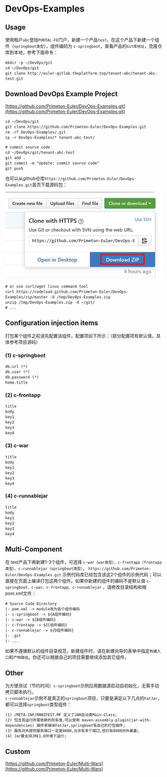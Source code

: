 # DevOps-Examples
  
  
## Usage  
  
使用租户`abc`登陆`PORTAL-FE`门户，新建一个产品`test`，在这个产品下新建一个组件（`springboot类型`），组件编码为 `c-springboot`，查看产品的`Git库地址`，克隆仓库到本地，参考下面命令：  
  
`mkdir -p ~/DevOps/git`  
`cd ~/DevOps/git`  
`git clone http://euler-gitlab.theplatform.top/tenant-abc/tenant-abc-test.git `  
  
## Download DevOps Example Project

[https://github.com/Primeton-Euler/DevOps-Examples.git](https://github.com/Primeton-Euler/DevOps-Examples.git)  
  
`cd ~/DevOps/git`  
`git clone https://github.com/Primeton-Euler/DevOps-Examples.git`  
`rm -rf DevOps-Examples/.git`  
`cp -r DevOps-Examples/* tenant-abc-test/`  
  
`# commit source code`  
`cd ~/DevOps/git/tenant-abc-test`  
`git add .`  
`git commit -m "Update: commit source code"`  
`git push`  
  
也可以从github仓库`https://github.com/Primeton-Euler/DevOps-Examples.git`首页下载源码包：  
  
  
<img src="README/source.png" />  
  
  
`# or use curl/wget linux command tool`  
`curl https://codeload.github.com/Primeton-Euler/DevOps-Examples/zip/master -O /tmp/DevOps-Examples.zip`  
`unzip /tmp/DevOps-Examples.zip -d ~/git/`  
`# ...`  
  
  
## Configuration injection items  
  
打包某个组件之前请先配置该组件，配置项如下所示：（部分配置项有默认值，具体参考项目源码）  
  
### (1) c-springboot  
  
`db.url (*)`  
`db.user (*)`  
`db.password (*)`  
`home.title`  
  
### (2) c-frontapp  
  
`title`  
`body`  
`key1`  
`key2`  
`key3`  
`key4`  
  
### (3) c-war  
  
`title`  
`body`  
`key1`  
`key2`  
`key3`  
`key4`  
  
### (4) c-runnablejar  
  
`title`  
`body`  
`key1`  
`key2`  
`key3`  
`key4`  
  
  
## Multi-Component
  
在 test产品下再新建1-3个组件，可选择 `c-war（war类型）、c-frontapp（frontapp类型）、c-runnablejar（springboot类型）`， `https://github.com/Primeton-Euler/DevOps-Examples.git` 示例代码库已经包含该这2个组件的示例代码；可以直接在页面上编译打包这两个组件。如果你新建的组件的编码不是默认值  `c-springboot、c-war、c-frontapp、c-runnablejar` ，请修改目录结构和根pom.xml文件：  
  
`# Source Code Directory`  
`|- pom.xml -> module改为各个组件编码`  
`|- c-springboot -> ${A组件编码}`  
`|- c-war -> ${B组件编码}`  
`|- c-frontapp -> ${C组件编码}`  
`|- c-runnablejar -> ${D组件编码}`  
`|- .git`  
`|- ...`  
  
如果不遵循默认的组件目录规范，新建组件时，请在新建向导的表单中指定`构建入口`和`产物路径`。你还可以根据自己的项目需要继续添加其它组件。  
  
  
## Other  
  
为方便测试（节约时间）`c-springboot`示例应用数据源启动自初始化，无需手动拷贝脚本执行。  
`c-runnablejar`示例不是真正的`springboot`项目，只要是满足以下几点的`FatJar`，都可以选择`springboot`类型组件：  
  
`(1) /META-INF/MANIFEST.MF 定义了JAR启动类Main-Class;`  
`(2) 包含其运行所需依赖的所有类,可以使用 maven-assembly-plugin(jar-with-dependencies) 插件来编译FatJar,springboot有自己的打包插件;`  
`(3) 服务对外提供服务端口一定是8080,允许有多个端口,但只有8080对外暴露;`  
`(4) Jar要支持JRE1.8环境下运行;`  
  
## Custom    
  
[https://github.com/Primeton-Euler/Multi-Wars](https://github.com/Primeton-Euler/Multi-Wars)
  